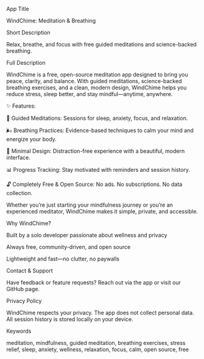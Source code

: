 App Title

WindChime: Meditation & Breathing

Short Description

Relax, breathe, and focus with free guided meditations and science-backed breathing.

Full Description

WindChime is a free, open-source meditation app designed to bring you peace, clarity, and balance. With guided meditations, science-backed breathing exercises, and a clean, modern design, WindChime helps you reduce stress, sleep better, and stay mindful—anytime, anywhere.

✨ Features:

🧘 Guided Meditations: Sessions for sleep, anxiety, focus, and relaxation.

🌬️ Breathing Practices: Evidence-based techniques to calm your mind and energize your body.

🎨 Minimal Design: Distraction-free experience with a beautiful, modern interface.

📊 Progress Tracking: Stay motivated with reminders and session history.

🔓 Completely Free & Open Source: No ads. No subscriptions. No data collection.

Whether you’re just starting your mindfulness journey or you’re an experienced meditator, WindChime makes it simple, private, and accessible.

Why WindChime?

Built by a solo developer passionate about wellness and privacy

Always free, community-driven, and open source

Lightweight and fast—no clutter, no paywalls

Contact & Support

Have feedback or feature requests? Reach out via the app or visit our GitHub page.

Privacy Policy

WindChime respects your privacy. The app does not collect personal data. All session history is stored locally on your device.

Keywords

meditation, mindfulness, guided meditation, breathing exercises, stress relief, sleep, anxiety, wellness, relaxation, focus, calm, open source, free